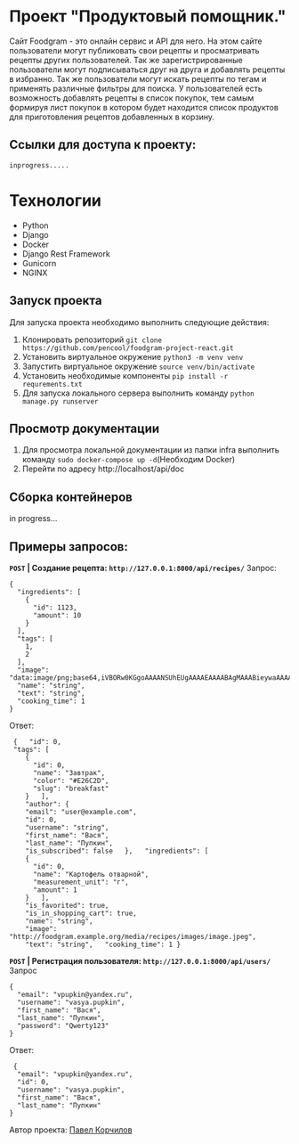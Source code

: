 # Проект "Продуктовый помощник."

Сайт Foodgram - это онлайн сервис и API для него. На этом сайте пользователи могут публиковать свои рецепты и просматривать рецепты других пользователей. Так же зарегистрированные пользователи могут подписываться друг на друга и добавлять рецепты в избранно. Так же пользователи могут искать рецепты по тегам и применять различные фильтры для поиска. У пользователей есть возможность добавлять рецепты в список покупок, тем самым формируя лист покупок в котором будет находится список продуктов для приготовления рецептов добавленных в корзину.

## Ссылки для доступа к проекту:

    inprogress.....




# Технологии

 - Python
 - Django
 - Docker
 - Django Rest Framework
 - Gunicorn
 - NGINX

## Запуск проекта

Для запуска проекта необходимо выполнить следующие действия:

 1. Клонировать репозиторий `git clone https://github.com/pencool/foodgram-project-react.git`
 2. Установить виртуальное окружение `python3 -m venv venv`
 3. Запустить виртуальное окружение `source venv/bin/activate`
 4. Установить необходимые компоненты `pip install -r requrements.txt`
 5. Для запуска локального сервера выполнить команду `python manage.py runserver`

## Просмотр документации

 1. Для просмотра локальной документации из папки infra выполнить команду `sudo docker-compose up -d`(Необходим Docker)
 2. Перейти по адресу http://localhost/api/doc
  
## Сборка контейнеров
in progress...

## Примеры запросов:
**`POST` | Создание рецепта: `http://127.0.0.1:8000/api/recipes/`**
Запрос:

    {
      "ingredients": [
        {
          "id": 1123,
          "amount": 10
        }
      ],
      "tags": [
        1,
        2
      ],
      "image": "data:image/png;base64,iVBORw0KGgoAAAANSUhEUgAAAAEAAAABAgMAAABieywaAAAACVBMVEUAAAD///9fX1/S0ecCAAAACXBIWXMAAA7EAAAOxAGVKw4bAAAACklEQVQImWNoAAAAggCByxOyYQAAAABJRU5ErkJggg==",
      "name": "string",
      "text": "string",
      "cooking_time": 1
    }

 
Ответ:

     {   "id": 0,   
     "tags": [
        {
          "id": 0,
          "name": "Завтрак",
          "color": "#E26C2D",
          "slug": "breakfast"
        }   ],   
        "author": {
        "email": "user@example.com",
        "id": 0,
        "username": "string",
        "first_name": "Вася",
        "last_name": "Пупкин",
        "is_subscribed": false   },   "ingredients": [
        {
          "id": 0,
          "name": "Картофель отварной",
          "measurement_unit": "г",
          "amount": 1
        }   ],   
        "is_favorited": true,   
        "is_in_shopping_cart": true,   
        "name": "string",   
        "image": "http://foodgram.example.org/media/recipes/images/image.jpeg",   
        "text": "string",   "cooking_time": 1 }


**`POST` | Регистрация пользователя: `http://127.0.0.1:8000/api/users/`**
Запрос

    {
      "email": "vpupkin@yandex.ru",
      "username": "vasya.pupkin",
      "first_name": "Вася",
      "last_name": "Пупкин",
      "password": "Qwerty123"
    }

Ответ:

     {
      "email": "vpupkin@yandex.ru",
      "id": 0,
      "username": "vasya.pupkin",
      "first_name": "Вася",
      "last_name": "Пупкин"
    }

Автор проекта: [Павел Корчилов](https://github.com/pencool)